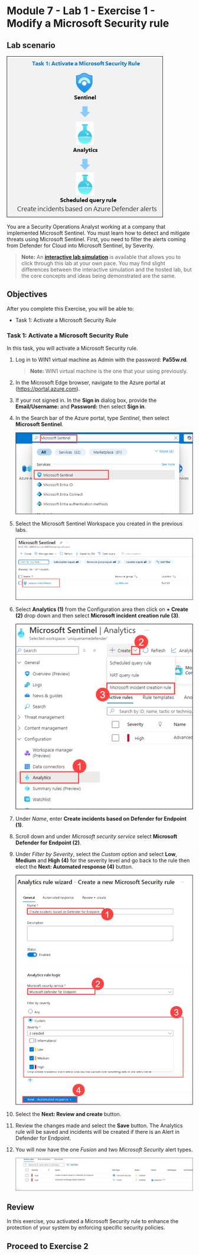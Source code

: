 # Module 7 - Lab 1 - Exercise 1 - Modify a Microsoft Security rule

## Lab scenario

![Lab overview.](../Media/sc1.png)

You are a Security Operations Analyst working at a company that implemented Microsoft Sentinel. You must learn how to detect and mitigate threats using Microsoft Sentinel. First, you need to filter the alerts coming from Defender for Cloud into Microsoft Sentinel, by Severity. 

>**Note:** An **[interactive lab simulation](https://mslabs.cloudguides.com/guides/SC-200%20Lab%20Simulation%20-%20Modify%20a%20Microsoft%20Security%20rule)** is available that allows you to click through this lab at your own pace. You may find slight differences between the interactive simulation and the hosted lab, but the core concepts and ideas being demonstrated are the same. 

## Objectives

After you complete this Exercise, you will be able to:

-   Task 1: Activate a Microsoft Security Rule
     
### Task 1: Activate a Microsoft Security Rule

In this task, you will activate a Microsoft Security rule.

1. Log in to WIN1 virtual machine as Admin with the password: **Pa55w.rd**.

    >**Note:** WIN1 virtual machine is the one that your using previously.

1. In the Microsoft Edge browser, navigate to the Azure portal at (https://portal.azure.com).

1. If your not signed in. In the **Sign in** dialog box, provide the **Email/Username:** <inject key="AzureAdUserEmail"></inject> and **Password:** <inject key="AzureAdUserPassword"></inject> then select  **Sign in**.

1. In the Search bar of the Azure portal, type *Sentinel*, then select **Microsoft Sentinel**.

    ![Picture 1](../Media/sc-200-19.png)

1. Select the Microsoft Sentinel Workspace you created in the previous labs.

    ![Picture 1](../Media/xx2.png)

1. Select **Analytics (1)** from the Configuration area then click on  **+ Create (2)** drop down and then select **Microsoft incident creation rule (3)**.

    ![Picture 1](../Media/sc-200-24.png)

1. Under *Name*, enter **Create incidents based on Defender for Endpoint (1)**.

1. Scroll down and under *Microsoft security service* select **Microsoft Defender for Endpoint (2)**.

1. Under *Filter by Severity*, select the *Custom* option and select **Low**, **Medium** and **High** **(4)** for the severity level and go back to the rule then elect the **Next: Automated response (4)** button.

    ![Picture 1](../Media/xxx1.png)

1. Select the **Next: Review and create** button.

1. Review the changes made and select the **Save** button. The Analytics rule will be saved and incidents will be created if there is an Alert in Defender for Endpoint.

1. You will now have the one *Fusion* and two *Microsoft Security* alert types.

    ![Picture 1](../Media/sc-200-25.png)

 ## Review
 
  In this exercise, you activated a Microsoft Security rule to enhance the protection of your system by enforcing specific security policies.
   
## Proceed to Exercise 2

